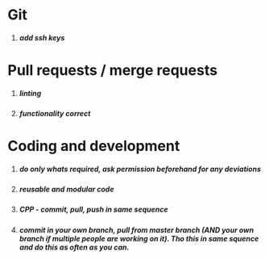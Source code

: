 # Git
1. ##### add ssh keys

# Pull requests / merge requests
1. ##### linting
1. ##### functionality correct

# Coding and development
1. ##### do only whats required, ask permission beforehand for any deviations
1. ##### reusable and modular code
1. ##### CPP - commit, pull, push in same sequence
1. ##### commit in your own branch, pull from master branch (AND your own branch if multiple people are working on it). Tho this in same squence and do this as often as you can.  



